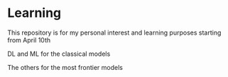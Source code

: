 # Learning
This repository is for my personal interest and learning purposes starting from April 10th

DL and ML for the classical models

The others for the most frontier models